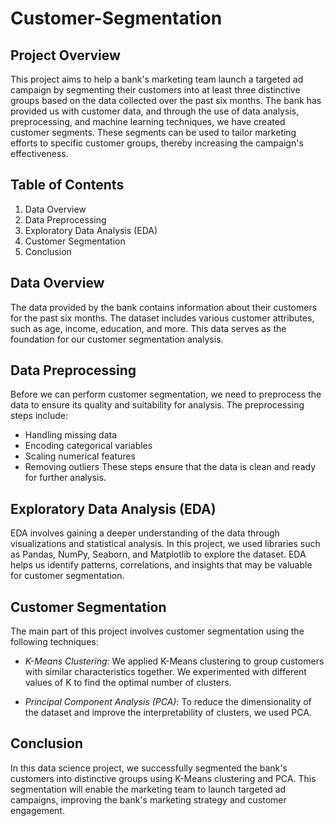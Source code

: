 # Customer-Segmentation
## Project Overview
This project aims to help a bank's marketing team launch a targeted ad campaign by segmenting their customers into at least three distinctive groups based on the data collected over the past six months.
The bank has provided us with customer data, and through the use of data analysis, preprocessing, and machine learning techniques, we have created customer segments.
These segments can be used to tailor marketing efforts to specific customer groups, thereby increasing the campaign's effectiveness.

## Table of Contents
1. Data Overview
2. Data Preprocessing
3. Exploratory Data Analysis (EDA)
4. Customer Segmentation
5. Conclusion


## Data Overview
The data provided by the bank contains information about their customers for the past six months. 
The dataset includes various customer attributes, such as age, income, education, and more.
This data serves as the foundation for our customer segmentation analysis.

## Data Preprocessing
Before we can perform customer segmentation, we need to preprocess the data to ensure its quality and suitability for analysis. The preprocessing steps include:
- Handling missing data
- Encoding categorical variables
- Scaling numerical features
- Removing outliers
These steps ensure that the data is clean and ready for further analysis.

## Exploratory Data Analysis (EDA)
EDA involves gaining a deeper understanding of the data through visualizations and statistical analysis.
In this project, we used libraries such as Pandas, NumPy, Seaborn, and Matplotlib to explore the dataset.
EDA helps us identify patterns, correlations, and insights that may be valuable for customer segmentation.

## Customer Segmentation
The main part of this project involves customer segmentation using the following techniques:

- *K-Means Clustering*: We applied K-Means clustering to group customers with similar characteristics together. We experimented with different values of K to find the optimal number of clusters.

- *Principal Component Analysis (PCA)*: To reduce the dimensionality of the dataset and improve the interpretability of clusters, we used PCA.

## Conclusion
In this data science project, we successfully segmented the bank's customers into distinctive groups using K-Means clustering and PCA.
This segmentation will enable the marketing team to launch targeted ad campaigns, improving the bank's marketing strategy and customer engagement.
